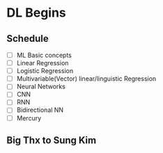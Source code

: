 # DL Begins

## Schedule
- [ ] ML Basic concepts
- [ ] Linear Regression
- [ ] Logistic Regression
- [ ] Multivariable(Vector) linear/linguistic Regression
- [ ] Neural Networks
- [ ] CNN
- [ ] RNN
- [ ] Bidirectional NN
- [ ] Mercury

## Big Thx to Sung Kim
